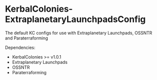 # KerbalColonies-ExtraplanetaryLaunchpadsConfig
The default KC configs for use with Extraplanetary Launchpads, OSSNTR and Paraterraforming

Dependencies:
- KerbalColonies >= v1.0.1
- Extraplanetary Launchpads
- OSSNTR
- Paraterraforming
